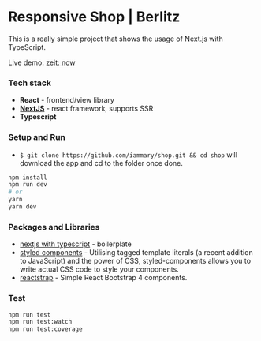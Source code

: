 # Responsive Shop | Berlitz

This is a really simple project that shows the usage of Next.js with TypeScript.

Live demo: [zeit: now](https://shop-4v5buxp68.now.sh/)

### Tech stack

- **React** - frontend/view library
- **[NextJS](https://github.com/zeit/next.js)** - react framework, supports SSR
- **Typescript** 

### Setup and Run

- `$ git clone https://github.com/iammary/shop.git && cd shop` will download the app and cd to the folder once done.

```bash
npm install
npm run dev
# or
yarn
yarn dev
```

### Packages and Libraries

- [nextjs with typescript](https://github.com/zeit/next.js/tree/canary/examples/with-typescript) - boilerplate
- [styled components](https://www.styled-components.com/) - Utilising tagged template literals (a recent addition to JavaScript) and the power of CSS, styled-components allows you to write actual CSS code to style your components.
- [reactstrap](https://github.com/reactstrap/reactstrap) - Simple React Bootstrap 4 components.

### Test

```bash
npm run test
npm run test:watch
npm run test:coverage
```